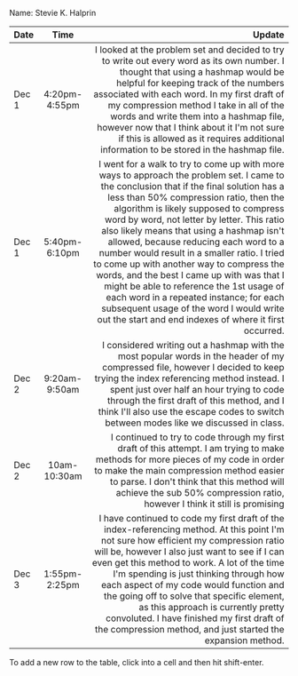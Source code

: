 Name: Stevie K. Halprin

| Date  |     Time      |                                                                                                                                                                                                                                                                                                                                                                                                                                                                                                                                                                                                                                                                                                  Update |
|:------|:-------------:|--------------------------------------------------------------------------------------------------------------------------------------------------------------------------------------------------------------------------------------------------------------------------------------------------------------------------------------------------------------------------------------------------------------------------------------------------------------------------------------------------------------------------------------------------------------------------------------------------------------------------------------------------------------------------------------------------------:|
| Dec 1 | 4:20pm-4:55pm |                                                                                                                                                                                                                                               I looked at the problem set and decided to try to write out every word as its own number. I thought that using a hashmap would be helpful for keeping track of the numbers associated with each word. In my first draft of my compression method I take in all of the words and write them into a hashmap file, however now that I think about it I'm not sure if this is allowed as it requires additional information to be stored in the hashmap file. |
| Dec 1 | 5:40pm-6:10pm | I went for a walk to try to come up with more ways to approach the problem set. I came to the conclusion that if the final solution has a less than 50% compression ratio, then the algorithm is likely supposed to compress word by word, not letter by letter. This ratio also likely means that using a hashmap isn't allowed, because reducing each word to a number would result in a smaller ratio. I tried to come up with another way to compress the words, and the best I came up with was that I might be able to reference the 1st usage of each word in a repeated instance; for each subsequent usage of the word I would write out the start and end indexes of where it first occurred. |
| Dec 2 | 9:20am-9:50am |                                                                                                                                                                                                                                                                                                                                         I considered writing out a hashmap with the most popular words in the header of my compressed file, however I decided to keep trying the index referencing method instead. I spent just over half an hour trying to code through the first draft of this method, and I think I'll also use the escape codes to switch between modes like we discussed in class. |
| Dec 2 | 10am-10:30am  |                                                                                                                                                                                                                                                                                                                                                                                                I continued to try to code through my first draft of this attempt. I am trying to make methods for more pieces of my code in order to make the main compression method easier to parse. I don't think that this method will achieve the sub 50% compression ratio, however I think it still is promising |
| Dec 3 | 1:55pm-2:25pm |                                                                                                                                                                            I have continued to code my first draft of the index-referencing method. At this point I'm not sure how efficient my compression ratio will be, however I also just want to see if I can even get this method to work. A lot of the time I'm spending is just thinking through how each aspect of my code would function and the going off to solve that specific element, as this approach is currently pretty convoluted. I have finished my first draft of the compression method, and just started the expansion method. |


To add a new row to the table, click into a cell and then hit shift-enter.